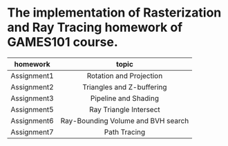  # The implementation of Rasterization and Ray Tracing homework of GAMES101 course. 
homework|topic|
--|:--:
Assignment1| Rotation and Projection
Assignment2|Triangles and Z-buffering
Assignment3|Pipeline and Shading
Assignment5|Ray Triangle Intersect
Assignment6|Ray-Bounding Volume and BVH search
Assignment7|Path Tracing
